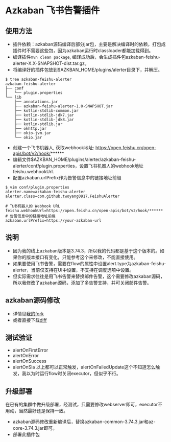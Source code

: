 # Azkaban 飞书告警插件
## 使用方法
- 插件依赖：azkaban源码编译后部分jar包，主要是解决编译时的依赖，打包成插件时不需要这些包，因为azkaban运行时classloader都能加载得到。 
- 编译插件`mvn clean package`, 编译成功后，会生成插件包azkaban-feishu-alerter-X.X-SNAPSHOT-dist.tar.gz。
- 将编译好的插件包放到$AZKBAN_HOME/plugins/alerter目录下，并解压。
```shell
$ tree azkaban-feishu-alerter
azkaban-feishu-alerter
├── conf
│   └── plugin.properties
└── lib
    ├── annotations.jar
    ├── azkaban-feishu-alerter-1.0-SNAPSHOT.jar
    ├── kotlin-stdlib-common.jar
    ├── kotlin-stdlib-jdk7.jar
    ├── kotlin-stdlib-jdk8.jar
    ├── kotlin-stdlib.jar
    ├── okhttp.jar
    ├── okio-jvm.jar
    └── okio.jar
```
- 创建一个飞书机器人, 获取webhook地址: https://open.feishu.cn/open-apis/bot/v2/hook/******
- 编辑文件$AZKBAN_HOME/plugins/alerter/azkaban-feishu-alerter/conf/plugin.properties，设置飞书机器人的webhook地址feishu.webhookUrl.
- 配置azkaban.urlPrefix作为告警信息中的链接地址前缀
```shell
$ vim conf/plugin.properties
alerter.name=azkaban-feishu-alerter
alerter.class=com.github.twoyang0917.FeishuAlerter

# 飞书机器人的 Webhook URL
feishu.webhookUrl=https://open.feishu.cn/open-apis/bot/v2/hook/******
# 告警信息中的链接地址前缀
azkaban.urlPrefix=https://your-azkaban-url
```

## 说明
- 因为我的线上azkaban版本是3.74.3，所以我的代码都是基于这个版本的。如果你的版本接口有变化，只能参考这个来修改，不能直接使用。
- 如果要使用飞书告警，需要在flow的属性中设置alert.type为azkaban-feishu-alerter，当前仅支持在UI中设置，不支持在调度选项中设置。
- 但实际需求往往是用飞书告警来替换邮件告警，这个需要修改azkaban源码，所以我修改了azkaban源码，添加了多告警支持，并可关闭邮件告警。

## azkaban源码修改
- 详情见[我的fork](https://github.com/azkaban/azkaban/compare/3.74.3...twoyang0917:azkaban:multi_alerter)
- 或者直接下载[diff](https://github.com/azkaban/azkaban/compare/3.74.3...twoyang0917:azkaban:multi_alerter.diff)

## 测试验证
+ alertOnFirstError
+ alertOnError
+ alertOnSuccess
+ alertOnSla
以上都可以正常触发，alertOnFailedUpdate这个不知道怎么触发，我以为时运行flow时关闭executor，但似乎不行。

## 升级部署
在已有的集群中做升级部署，经测试，只需要修改webserver即可，executor不用动，当然最好还是保持一致。
- azkaban源码修改重新编译后，替换azkaban-common-3.74.3.jar和az-core-3.74.3.jar即可。
- 部署此插件包
